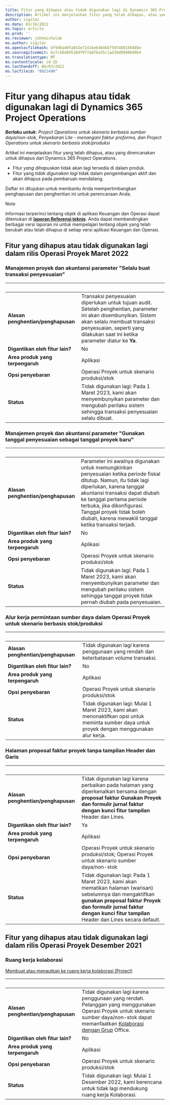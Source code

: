 ```yaml
---
title: Fitur yang dihapus atau tidak digunakan lagi di Dynamics 365 Project Operations
description: Artikel ini menjelaskan fitur yang telah dihapus, atau yang direncanakan untuk dihapus dari Dynamics 365 Project Operations.
author: sigitac
ms.date: 03/16/2022
ms.topic: article
ms.prod: ''
ms.reviewer: johnmichalak
ms.author: sigitac
ms.openlocfilehash: df9d8a40fa853e72416e64846bf59748815048be
ms.sourcegitcommit: 6cfc50d89528df977a8f6a55c1ad39d99800d9b4
ms.translationtype: MT
ms.contentlocale: id-ID
ms.lasthandoff: 06/03/2022
ms.locfileid: "8921490"
---
```

# <a name="removed-or-deprecated-features-in-dynamics-365-project-operations"></a>Fitur yang dihapus atau tidak digunakan lagi di Dynamics 365 Project Operations

_**Berlaku untuk:** Project Operations untuk skenario berbasis sumber daya/non-stok, Penyebaran Lite - menangani faktur proforma, dan Project Operations untuk skenario berbasis stok/produksi_

Artikel ini menjelaskan fitur yang telah dihapus, atau yang direncanakan untuk dihapus dari Dynamics 365 Project Operations.

- Fitur *yang dihapuskan* tidak akan lagi tersedia di dalam produk.
- Fitur yang *tidak digunakan lagi* tidak dalam pengembangan aktif dan akan dihapus pada pembaruan mendatang.

Daftar ini ditujukan untuk membantu Anda mempertimbangkan penghapusan dan penghentian ini untuk perencanaan Anda.

> [!NOTE]
> Informasi terperinci tentang objek di aplikasi Keuangan dan Operasi dapat ditemukan di [**laporan Referensi teknis**](/dynamics/s-e/global/axtechrefrep_61). Anda dapat membandingkan berbagai versi laporan ini untuk mempelajari tentang objek yang telah berubah atau telah dihapus di setiap versi aplikasi Keuangan dan Operasi.

## <a name="features-removed-or-deprecated-in-the-project-operations-march-2022-release"></a>Fitur yang dihapus atau tidak digunakan lagi dalam rilis Operasi Proyek Maret 2022

### <a name="project-management-and-accounting-always-create-adjustment-transaction-parameter"></a>Manajemen proyek dan akuntansi parameter "Selalu buat transaksi penyesuaian"

| &nbsp; | &nbsp; |
|--------|--------|
| **Alasan penghentian/penghapusan** | Transaksi penyesuaian diperlukan untuk tujuan audit. Setelah penghentian, parameter ini akan disembunyikan. Sistem akan selalu membuat transaksi penyesuaian, seperti yang dilakukan saat ini ketika parameter diatur ke **Ya**. |
| **Digantikan oleh fitur lain?** | No |
| **Area produk yang terpengaruh** | Aplikasi |
| **Opsi penyebaran** | Operasi Proyek untuk skenario produksi/stok |
| **Status** | Tidak digunakan lagi: Pada 1 Maret 2023, kami akan menyembunyikan parameter dan mengubah perilaku sistem sehingga transaksi penyesuaian selalu dibuat. |

### <a name="project-management-and-accounting-use-adjustment-date-as-new-project-date-parameter"></a>Manajemen proyek dan akuntansi parameter "Gunakan tanggal penyesuaian sebagai tanggal proyek baru"

| &nbsp; | &nbsp; |
|--------|--------|
| **Alasan penghentian/penghapusan** | Parameter ini awalnya digunakan untuk memungkinkan penyesuaian ketika periode fiskal ditutup. Namun, itu tidak lagi diperlukan, karena tanggal akuntansi transaksi dapat diubah ke tanggal pertama periode terbuka, jika dikonfigurasi. Tanggal proyek tidak boleh diubah, karena mewakili tanggal ketika transaksi terjadi. |
| **Digantikan oleh fitur lain?** | No |
| **Area produk yang terpengaruh** | Aplikasi |
| **Opsi penyebaran** | Operasi Proyek untuk skenario produksi/stok |
| **Status** | Tidak digunakan lagi: Pada 1 Maret 2023, kami akan menyembunyikan parameter dan mengubah perilaku sistem sehingga tanggal proyek tidak pernah diubah pada penyesuaian. |

### <a name="resource-request-workflow-in-project-operations-for-stockedproduction-based-scenarios"></a>Alur kerja permintaan sumber daya dalam Operasi Proyek untuk skenario berbasis stok/produksi

| &nbsp; | &nbsp; |
|--------|--------|
| **Alasan penghentian/penghapusan** | Tidak digunakan lagi karena penggunaan yang rendah dan keterbatasan volume transaksi. |
| **Digantikan oleh fitur lain?** | No |
| **Area produk yang terpengaruh** | Aplikasi |
| **Opsi penyebaran** | Operasi Proyek untuk skenario produksi/stok |
| **Status** | Tidak digunakan lagi: Mulai 1 Maret 2023, kami akan menonaktifkan opsi untuk meminta sumber daya untuk proyek dengan menggunakan alur kerja. |

### <a name="project-invoice-proposal-page-without-header-and-lines-views"></a>Halaman proposal faktur proyek tanpa tampilan Header dan Garis

| &nbsp; | &nbsp; |
|--------|--------|
| **Alasan penghentian/penghapusan** | Tidak digunakan lagi karena perbaikan pada halaman yang diperkenalkan bersama dengan **proposal faktur Gunakan Proyek dan formulir jurnal faktur dengan kunci fitur tampilan** Header dan Lines. |
| **Digantikan oleh fitur lain?** | Ya |
| **Area produk yang terpengaruh** | Aplikasi |
| **Opsi penyebaran** | Operasi Proyek untuk skenario produksi/stok; Operasi Proyek untuk skenario sumber daya/non-stok |
| **Status** | Tidak digunakan lagi: Pada 1 Maret 2023, kami akan mematikan halaman (warisan) sebelumnya dan mengaktifkan **gunakan proposal faktur Proyek dan formulir jurnal faktur dengan kunci fitur tampilan** Header dan Lines secara default. |

## <a name="features-removed-or-deprecated-in-the-project-operations-december-2021-release"></a>Fitur yang dihapus atau tidak digunakan lagi dalam rilis Operasi Proyek Desember 2021

### <a name="collaboration-workspaces"></a>Ruang kerja kolaborasi

[Membuat atau menautkan ke ruang kerja kolaborasi (Project)](/dynamicsax-2012/appuser-itpro/create-or-link-to-a-collaboration-workspace-project)

| &nbsp; | &nbsp; |
|--------|--------|
| **Alasan penghentian/penghapusan** | Tidak digunakan lagi karena penggunaan yang rendah. Pelanggan yang menggunakan Operasi Proyek untuk skenario sumber daya/non-stok dapat memanfaatkan [Kolaborasi dengan Grup](../project-management/collaboration-groups.md) Office. |
| **Digantikan oleh fitur lain?** | No |
| **Area produk yang terpengaruh** | Aplikasi  |
| **Opsi penyebaran** | Operasi Proyek untuk skenario produksi/stok |
| **Status** | Tidak digunakan lagi: Mulai 1 Desember 2022, kami berencana untuk tidak lagi mendukung ruang kerja Kolaborasi. |
